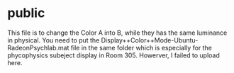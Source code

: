 # public
This file is to change the Color A into B, while they has the same luminance in physical. You need to put the Display++Color++Mode-Ubuntu-RadeonPsychlab.mat file in the same folder which is especially for the phycophysics subeject display in Room 305. Howerver, I failed to upload here.
